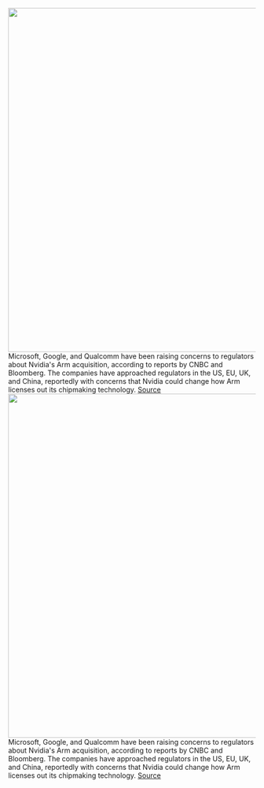 <img src='https://cdn.vox-cdn.com/thumbor/eUF9lp9I-lGFhLr4If11YYF6tbA=/0x0:2040x1360/1200x800/filters:focal(857x517:1183x843)/cdn.vox-cdn.com/uploads/chorus_image/image/68811402/DSC00697.0.jpg' width='700px' /><br/>
Microsoft, Google, and Qualcomm have been raising concerns to regulators about Nvidia's Arm acquisition, according to reports by CNBC and Bloomberg. The companies have approached regulators in the US, EU, UK, and China, reportedly with concerns that Nvidia could change how Arm licenses out its chipmaking technology.
<a href='https://www.theverge.com/2021/2/12/22280262/qualcomm-microsoft-google-nvidia-arm-acquisition-investigations-concerns'> Source <a/><img src='https://cdn.vox-cdn.com/thumbor/eUF9lp9I-lGFhLr4If11YYF6tbA=/0x0:2040x1360/1200x800/filters:focal(857x517:1183x843)/cdn.vox-cdn.com/uploads/chorus_image/image/68811402/DSC00697.0.jpg' width='700px' /><br/>
Microsoft, Google, and Qualcomm have been raising concerns to regulators about Nvidia's Arm acquisition, according to reports by CNBC and Bloomberg. The companies have approached regulators in the US, EU, UK, and China, reportedly with concerns that Nvidia could change how Arm licenses out its chipmaking technology.
<a href='https://www.theverge.com/2021/2/12/22280262/qualcomm-microsoft-google-nvidia-arm-acquisition-investigations-concerns'> Source <a/>